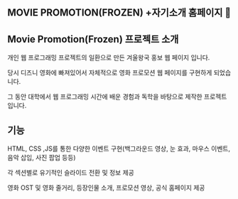 ## MOVIE PROMOTION(FROZEN) +자기소개 홈페이지 👋

<!--
**junehy/junehy** is a ✨ _special_ ✨ repository because its `README.md` (this file) appears on your GitHub profile.

Here are some ideas to get you started:

- 🔭 I’m currently working on ...
- 🌱 I’m currently learning ...
- 👯 I’m looking to collaborate on ...
- 🤔 I’m looking for help with ...
- 💬 Ask me about ...
- 📫 How to reach me: ...
- 😄 Pronouns: ...
- ⚡ Fun fact: ...
-->
## Movie Promotion(Frozen) **프로젝트 소개**

개인 웹 프로그래밍 프로젝트의 일환으로 만든 겨울왕국 홍보 웹 페이지 입니다.

당시 디즈니 영화에 빠져있어서 자체적으로 영화 프로모션 웹 페이지를 구현하게 되었습니다. 

그 동안 대학에서 웹 프로그래밍 시간에 배운 경험과 독학을 바탕으로 제작한 프로젝트입니다.

## **기능**

HTML, CSS ,JS를 통한 다양한 이벤트 구현(백그라운드 영상, 눈 효과, 마우스 이벤트, 음악 삽입, 사진 팝업 등등)

각 섹션별로 유기적인  슬라이드 전환 및 정보 제공

영화 OST 및 영화 줄거리, 등장인물 소개, 프로모션 영상, 공식 홈페이지 제공
